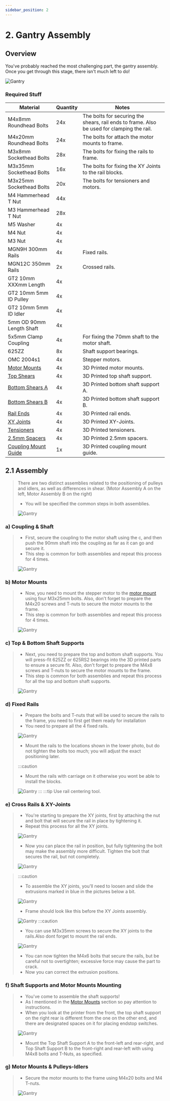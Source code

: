 ```yaml
---
sidebar_position: 2
---
```



# 2. Gantry Assembly
## Overview
You've probably reached the most challenging part, the gantry assembly. Once you get through this stage, there isn't much left to do!

![Gantry](../../../static/img/gantry-assembly/gantry-preview.png)

### Required Stuff

<table>
  <thead>
    <tr>
      <th>Material</th>
      <th>Quantity</th>
      <th>Notes</th>
    </tr>
  </thead>
  <tbody>
    <tr>
      <td>M4x8mm Roundhead Bolts</td>
      <td>24x</td>
      <td>The bolts for securing the shears, rail ends to frame. Also be used for clamping the rail.</td>
    </tr>
    <tr>
      <td>M4x20mm Roundhead Bolts</td>
      <td>24x</td>
      <td>The bolts for attach the motor mounts to frame.</td>
    </tr>
    <tr>
      <td>M3x8mm Sockethead Bolts</td>
      <td>28x</td>
      <td>The bolts for fixing the rails to frame.</td>
    </tr>
    <tr>
      <td>M3x35mm Sockethead Bolts</td>
      <td>16x</td>
      <td>The bolts for fixing the XY Joints to the rail blocks.</td>
    </tr>
    <tr>
      <td>M3x25mm Sockethead Bolts</td>
      <td>20x</td>
      <td>The bolts for tensioners and motors.</td>
    </tr>
    <tr>
      <td>M4 Hammerhead T Nut</td>
      <td>44x</td>
      <td></td>
    </tr>
      <tr>
      <td>M3 Hammerhead T Nut</td>
      <td>28x</td>
      <td></td>
    </tr>
     <tr>
      <td>M5 Washer </td>
      <td>4x</td>
      <td></td>
    </tr>
      <tr>
      <td>M4 Nut</td>
      <td>4x</td>
      <td></td>
    </tr>
    <tr>
      <td>M3 Nut</td>
      <td>4x</td>
      <td></td>
    </tr>
    <tr>
      <td>MGN9H 300mm Rails</td>
      <td>4x</td>
      <td>Fixed rails.</td>
    </tr>
     <tr>
      <td>MGN12C 350mm Rails</td>
      <td>2x</td>
      <td>Crossed rails.</td>
    </tr>
     <tr>
      <td>GT2 10mm XXXmm Length</td>
      <td>4x</td>
      <td></td>
    </tr>
     <tr>
      <td>GT2 10mm 5mm ID Pulley </td>
      <td>4x</td>
      <td></td>
    </tr>
    <tr>
      <td>GT2 10mm 5mm ID Idler </td>
      <td>4x</td>
      <td></td>
    </tr>
    <tr>
      <td>5mm OD 90mm Length Shaft </td>
      <td>4x</td>
      <td></td>
    </tr>
     <tr>
      <td>5x5mm Clamp Coupling </td>
      <td>4x</td>
      <td>For fixing the 70mm shaft to the motor shaft.</td>
    </tr>
    <tr>
      <td>625ZZ</td>
      <td>8x</td>
      <td>Shaft support bearings.</td>
    </tr>
    <tr>
      <td>OMC 2004s1</td>
      <td>4x</td>
      <td>Stepper motors.</td>
    </tr>
       <tr>
      <td><a href="https://github.com/Pole-Engineering/Crossant-235/blob/main/STLs/Gantry/xy_motor_mount_x4.stl" target="_blank" rel="noopener noreferrer">Motor Mounts</a></td>
      <td>4x</td>
      <td>3D Printed motor mounts.</td>
    </tr>
       <tr>
      <td><a href="https://github.com/Pole-Engineering/Crossant-235/blob/main/STLs/Gantry/%5Ba%5D_top_shear_x4.stl" target="_blank" rel="noopener noreferrer">Top Shears</a></td>
      <td>4x</td>
      <td>3D Printed top shaft support.</td>
    </tr>
      <tr>
      <td><a href="https://github.com/Pole-Engineering/Crossant-235/blob/main/STLs/Gantry/%5Ba%5D_bottom_shear_x4.stl" target="_blank" rel="noopener noreferrer">Bottom Shears A</a></td>
      <td>4x</td>
      <td>3D Printed bottom shaft support A.</td>
    </tr>
     <tr>
      <td><a href="https://github.com/Pole-Engineering/Crossant-235/blob/main/STLs/Gantry/%5Ba%5D_bottom_shear_x4.stl" target="_blank" rel="noopener noreferrer">Bottom Shears B</a></td>
      <td>4x</td>
      <td>3D Printed bottom shaft support B.</td>
    </tr>
     <tr>
      <td><a href="https://github.com/Pole-Engineering/Crossant-235/blob/main/STLs/Misc/rail_stop_x10.stl" target="_blank" rel="noopener noreferrer">Rail Ends</a></td>
      <td>4x</td>
      <td>3D Printed rail ends.</td>
    </tr>
    <tr>
      <td><a href="https://github.com/Pole-Engineering/Crossant-235/blob/main/STLs/Gantry/xy_joint_x2.stl" target="_blank" rel="noopener noreferrer">XY Joints</a></td>
      <td>4x</td>
      <td>3D Printed XY-Joints.</td>
    </tr>
     <tr>
      <td><a href="https://github.com/Pole-Engineering/Crossant-235/blob/main/STLs/Gantry/joint_tensioner_x4.stl" target="_blank" rel="noopener noreferrer">Tensioners</a></td>
      <td>4x</td>
      <td>3D Printed tensioners.</td>
    </tr>
      <tr>
      <td><a href="https://github.com/Pole-Engineering/Crossant-235/blob/main/STLs/Gantry/joint_tensioner_x4.stl" target="_blank" rel="noopener noreferrer">2.5mm Spacers</a></td>
      <td>4x</td>
      <td>3D Printed 2.5mm spacers.</td>
    </tr>
     <tr>
      <td><a href="https://github.com/Pole-Engineering/Crossant-235/blob/main/STLs/Gantry/joint_tensioner_x4.stl" target="_blank" rel="noopener noreferrer">Coupling Mount Guide</a></td>
      <td>1x</td>
      <td>3D Printed coupling mount guide.</td>
    </tr>

  </tbody>
</table>

## 2.1 Assembly
> 
 > There are two distinct assemblies related to the positioning of pulleys and idlers, as well as differences in shear. (Motor Assembly A on the left, Motor Assembly B on the right)
 >
 > - You will be specified the common steps in both assemblies.
 >
 >![Gantry](../../../static/img/gantry-assembly/motorassembly-a.png) 
 
### a) Coupling & Shaft
 > - First, secure the coupling to the motor shaft using the c, and then push the 90mm shaft into the coupling as far as it can go and secure it.
 > - This step is common for both assemblies and repeat this process for 4 times.
 >
 >![Gantry](../../../static/img/gantry-assembly/motorshaftassembly.png) 

 ### b) Motor Mounts
 > - Now, you need to mount the stepper motor to the [motor mount](https://github.com/Pole-Engineering/Crossant-235/blob/main/STLs/Gantry/xy_motor_mount_x4.stl) using four M3x25mm bolts. Also, don't forget to prepare the M4x20 screws and T-nuts to secure the motor mounts to the frame.
 > - This step is common for both assemblies and repeat this process for 4 times.
 >
 >![Gantry](../../../static/img/gantry-assembly/motormount1.PNG) 
  
  ### c) Top & Bottom Shaft Supports
 > - Next, you need to prepare the top and bottom shaft supports. You will press-fit 625ZZ or 625RS2 bearings into the 3D printed parts to ensure a secure fit. Also, don't forget to prepare the M4x8 screws and T-nuts to secure the motor mounts to the frame.
 > - This step is common for both assemblies and repeat this process for all the top and bottom shaft supports.
 >
 >![Gantry](../../../static/img/gantry-assembly/topshear.png) 

   ### d) Fixed Rails
 > - Prepare the bolts and T-nuts that will be used to secure the rails to the frame, you need to first get them ready for installation
 > - You need to prepare all the 4 fixed rails.
 >
 >![Gantry](../../../static/img/gantry-assembly/fixed-rails-assembly.png) 
 > 
 > - Mount the rails to the locations shown in the lower photo, but do not tighten the bolts too much; you will adjust the exact positioning later.
 >
 >:::caution
 > - Mount the rails with carriage on it otherwise you wont be able to install the blocks.
 >
 >![Gantry](../../../static/img/gantry-assembly/fixed-rails-overview.png) 
 >::: 
 >:::tip 
 Use rail centering tool.
   
   ### e) Cross Rails & XY-Joints 
   
 > - You're starting to prepare the XY joints, first by attaching the nut and bolt that will secure the rail in place by tightening it.
 > - Repeat this process for all the XY joints.
 >
 >![Gantry](../../../static/img/gantry-assembly/xy-joint.PNG) 
 >
 > - Now you can place the rail in position, but fully tightening the bolt may make the assembly more difficult. Tighten the bolt that secures the rail, but not completely.
 >
 >![Gantry](../../../static/img/gantry-assembly/xy-joint-rail.PNG) 
 
 >:::caution
 > - To assemble the XY joints, you'll need to loosen and slide the extrusions marked in blue in the pictures below a bit.
 >
 >![Gantry](../../../static/img/gantry-assembly/blue-extrusion.png) 
 >
 > - Frame should look like this before the XY Joints assembly.
 >
 >![Gantry](../../../static/img/gantry-assembly/before-assembly.png) 
 >:::caution
 > - You can use M3x35mm screws to secure the XY joints to the rails.Also dont forget to mount the rail ends.
 >
 >![Gantry](../../../static/img/gantry-assembly/xyjoint-fix.png) 
 > - You can now tighten the M4x6 bolts that secure the rails, but be careful not to overtighten; excessive force may cause the part to crack.
 > - Now you can correct the extrusion positions.

  ### f) Shaft Supports and Motor Mounts Mounting
 > - You've come to assemble the shaft supports!
 > - As I mentioned in the [Motor Mounts](/docs/assembly-guide/crossant/gantry/#b-motor-mounts) section so pay attention to instructions.
 > - When you look at the printer from the front, the top shaft support on the right rear is different from the one on the other end, and there are designated spaces on it for placing endstop switches.
 >
 >![Gantry](../../../static/img/gantry-assembly/top-shaft-supports.png) 
 >
 > - Mount the Top Shaft Support A to the front-left and rear-right, and Top Shaft Support B to the front-right and rear-left with using M4x8 bolts and T-Nuts, as specified.

 ### g) Motor Mounts & Pulleys-Idlers
 
 > - Secure the motor mounts to the frame using M4x20 bolts and M4 T-nuts.
 >
 >![Gantry](../../../static/img/gantry-assembly/motormount-mount.png) 

